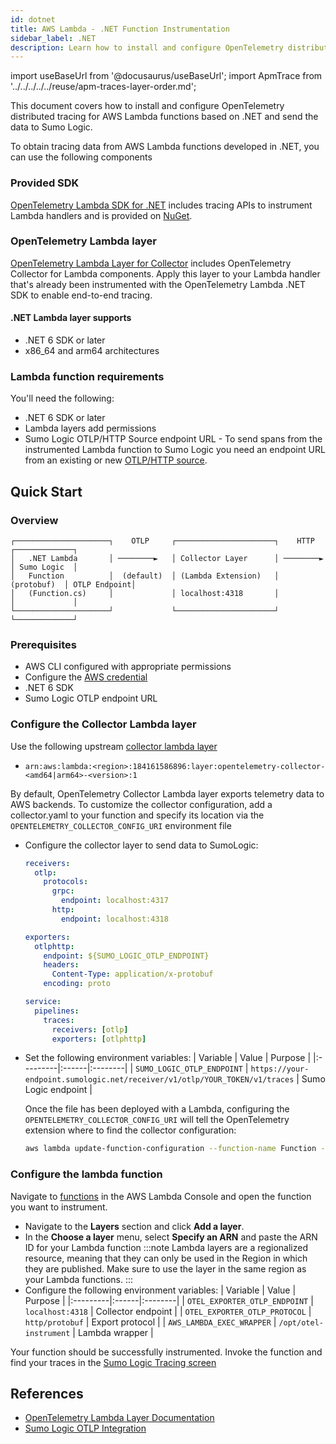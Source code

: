 ```yaml
---
id: dotnet
title: AWS Lambda - .NET Function Instrumentation
sidebar_label: .NET
description: Learn how to install and configure OpenTelemetry distributed tracing for AWS .NET-based Lambda functions and send data to Sumo Logic.
---
```


import useBaseUrl from '@docusaurus/useBaseUrl';
import ApmTrace from '../../../../../reuse/apm-traces-layer-order.md';

This document covers how to install and configure OpenTelemetry distributed tracing for AWS Lambda functions based on .NET and send the data to Sumo Logic.

To obtain tracing data from AWS Lambda functions developed in .NET, you can use the following components

### Provided SDK

[OpenTelemetry Lambda SDK for .NET](https://github.com/open-telemetry/opentelemetry-dotnet-contrib/tree/main/src/OpenTelemetry.Instrumentation.AWSLambda) includes tracing APIs to instrument Lambda handlers and is provided on [NuGet](https://www.nuget.org/packages/OpenTelemetry.Instrumentation.AWSLambda).

### OpenTelemetry Lambda layer

[OpenTelemetry Lambda Layer for Collector](https://github.com/open-telemetry/opentelemetry-lambda/tree/main/collector#opentelemetry-collector-aws-lambda-extension-layer) includes OpenTelemetry Collector for Lambda components. Apply this layer to your Lambda handler that's already been instrumented with the OpenTelemetry Lambda .NET SDK to enable end-to-end tracing.

#### .NET Lambda layer supports

* .NET 6 SDK or later
* x86_64 and arm64 architectures

### Lambda function requirements

You'll need the following:

* .NET 6 SDK or later
* Lambda layers add permissions
* Sumo Logic OTLP/HTTP Source endpoint URL - To send spans from the instrumented Lambda function to Sumo Logic you need an endpoint URL from an existing or new [OTLP/HTTP source](/docs/send-data/hosted-collectors/http-source/otlp).

## Quick Start

### Overview

```text
┌─────────────────────┐    OTLP     ┌──────────────────────┐    HTTP     ┌─────────────┐
│   .NET Lambda       │ ────────►   │ Collector Layer      │ ────────►   │ Sumo Logic  │
│   Function          │  (default)  │ (Lambda Extension)   │ (protobuf)  │ OTLP Endpoint│
│   (Function.cs)     │             │ localhost:4318       │             │             │
└─────────────────────┘             └──────────────────────┘             └─────────────┘
```

### Prerequisites

* AWS CLI configured with appropriate permissions
* Configure the [AWS credential](https://docs.aws.amazon.com/cli/latest/userguide/cli-configure-files.html)
* .NET 6 SDK
* Sumo Logic OTLP endpoint URL

### Configure the Collector Lambda layer

Use the following upstream [collector lambda layer](https://github.com/open-telemetry/opentelemetry-lambda/tree/main?tab=readme-ov-file#latest-layer-versions)

* `arn:aws:lambda:<region>:184161586896:layer:opentelemetry-collector-<amd64|arm64>-<version>:1`

By default, OpenTelemetry Collector Lambda layer exports telemetry data to AWS backends. To customize the collector configuration, add a collector.yaml to your function and specify its location via the `OPENTELEMETRY_COLLECTOR_CONFIG_URI` environment file

* Configure the collector layer to send data to SumoLogic:
    ```yaml
    receivers:
      otlp:
        protocols:
          grpc:
            endpoint: localhost:4317
          http:
            endpoint: localhost:4318

    exporters:
      otlphttp:
        endpoint: ${SUMO_LOGIC_OTLP_ENDPOINT}
        headers:
          Content-Type: application/x-protobuf
        encoding: proto

    service:
      pipelines:
        traces:
          receivers: [otlp]
          exporters: [otlphttp]
    ```
* Set the following environment variables:
    | Variable | Value | Purpose |
    |:---------|:------|:--------|
    | `SUMO_LOGIC_OTLP_ENDPOINT` | `https://your-endpoint.sumologic.net/receiver/v1/otlp/YOUR_TOKEN/v1/traces` | Sumo Logic endpoint |

    Once the file has been deployed with a Lambda, configuring the `OPENTELEMETRY_COLLECTOR_CONFIG_URI` will tell the OpenTelemetry extension where to find the collector configuration:

    ```bash
    aws lambda update-function-configuration --function-name Function --environment Variables={OPENTELEMETRY_COLLECTOR_CONFIG_URI=/var/task/collector.yaml}
    ```

### Configure the lambda function

Navigate to [functions](https://console.aws.amazon.com/lambda/home#/functions) in the AWS Lambda Console and open the function you want to instrument.

* Navigate to the **Layers** section and click **Add a layer**.
* In the **Choose a layer** menu, select **Specify an ARN** and paste the ARN ID for your Lambda function
  :::note
  Lambda layers are a regionalized resource, meaning that they can only be used in the Region in which they are published. Make sure to use the layer in the same region as your Lambda functions.
  :::
* Configure the following environment variables:
  | Variable | Value | Purpose |
  |:---------|:------|:--------|
  | `OTEL_EXPORTER_OTLP_ENDPOINT` | `localhost:4318` | Collector endpoint |
  | `OTEL_EXPORTER_OTLP_PROTOCOL` | `http/protobuf` | Export protocol |
  | `AWS_LAMBDA_EXEC_WRAPPER` | `/opt/otel-instrument` | Lambda wrapper |

Your function should be successfully instrumented. Invoke the function and find your traces in the [Sumo Logic Tracing screen](/docs/apm/traces/view-and-investigate-traces)

## References

* [OpenTelemetry Lambda Layer Documentation](https://github.com/open-telemetry/opentelemetry-lambda)
* [Sumo Logic OTLP Integration](https://help.sumologic.com/docs/apm/traces/get-started-transaction-tracing/opentelemetry-instrumentation/)
